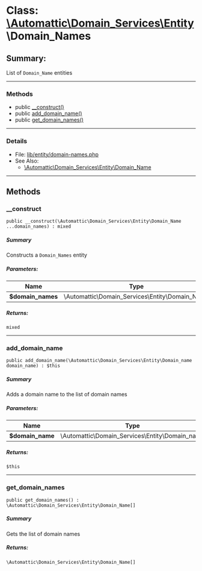 # Class: [\Automattic](../namespaces/automattic.md)[\Domain_Services](../namespaces/automattic-domain-services.md)[\Entity](../namespaces/automattic-domain-services-entity.md)\Domain_Names

## Summary:

List of `Domain_Name` entities


---

### Methods

* public [__construct()](#method___construct)
* public [add_domain_name()](#method_add_domain_name)
* public [get_domain_names()](#method_get_domain_names)

---

### Details

* File: [lib/entity/domain-names.php](../../lib/entity/domain-names.php)
* See Also:
  * [\Automattic\Domain_Services\Entity\Domain_Name](../classes/Automattic-Domain-Services-Entity-Domain-Name.md)

---

## Methods

<a id="method___construct"></a>
### __construct

```
public __construct(\Automattic\Domain_Services\Entity\Domain_Name  ...domain_names) : mixed
```

##### Summary

Constructs a `Domain_Names` entity

##### Parameters:

| Name | Type | Default |
|------|------|---------|
| **$domain_names** | \Automattic\Domain_Services\Entity\Domain_Name |  |

##### Returns:

```
mixed
```

---

<a id="method_add_domain_name"></a>
### add_domain_name

```
public add_domain_name(\Automattic\Domain_Services\Entity\Domain_name  domain_name) : $this
```

##### Summary

Adds a domain name to the list of domain names

##### Parameters:

| Name | Type | Default |
|------|------|---------|
| **$domain_name** | \Automattic\Domain_Services\Entity\Domain_name |  |

##### Returns:

```
$this
```

---

<a id="method_get_domain_names"></a>
### get_domain_names

```
public get_domain_names() : \Automattic\Domain_Services\Entity\Domain_Name[]
```

##### Summary

Gets the list of domain names

##### Returns:

```
\Automattic\Domain_Services\Entity\Domain_Name[]
```
